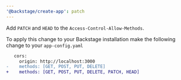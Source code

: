 ```yaml
---
'@backstage/create-app': patch
---
```


Add `PATCH` and `HEAD` to the `Access-Control-Allow-Methods`.


To apply this change to your Backstage installation make the following change to your `app-config.yaml`

```diff
   cors:
     origin: http://localhost:3000
-    methods: [GET, POST, PUT, DELETE]
+    methods: [GET, POST, PUT, DELETE, PATCH, HEAD]
```
